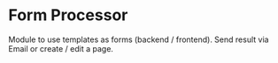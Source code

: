Form Processor
==============

Module to use templates as forms (backend / frontend). Send result via Email or create / edit a page.